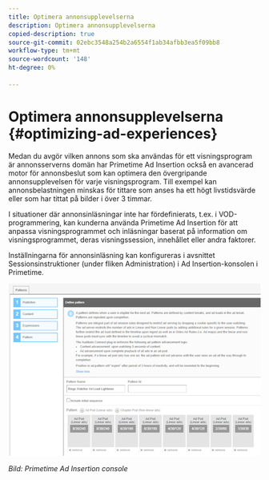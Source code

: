 ```yaml
---
title: Optimera annonsupplevelserna
description: Optimera annonsupplevelserna
copied-description: true
source-git-commit: 02ebc3548a254b2a6554f1ab34afbb3ea5f09bb8
workflow-type: tm+mt
source-wordcount: '148'
ht-degree: 0%

---
```


# Optimera annonsupplevelserna {#optimizing-ad-experiences}

Medan du avgör vilken annons som ska användas för ett visningsprogram är annonsserverns domän har Primetime Ad Insertion också en avancerad motor för annonsbeslut som kan optimera den övergripande annonsupplevelsen för varje visningsprogram. Till exempel kan annonsbelastningen minskas för tittare som anses ha ett högt livstidsvärde eller som har tittat på bilder i över 3 timmar.

I situationer där annonsinläsningar inte har fördefinierats, t.ex. i VOD-programmering, kan kunderna använda Primetime Ad Insertion för att anpassa visningsprogrammet och inläsningar baserat på information om visningsprogrammet, deras visningssession, innehållet eller andra faktorer.

Inställningarna för annonsinläsning kan konfigureras i avsnittet Sessionsinstruktioner (under fliken Administration) i Ad Insertion-konsolen i Primetime.

![Konfigurera och läsa in inställningar i avsnittet Sessionsregler i konsolen Ad Insertion](/help/primetime-ad-insertion/assets/ad-insertion-console.png)

*Bild: Primetime Ad Insertion console*
